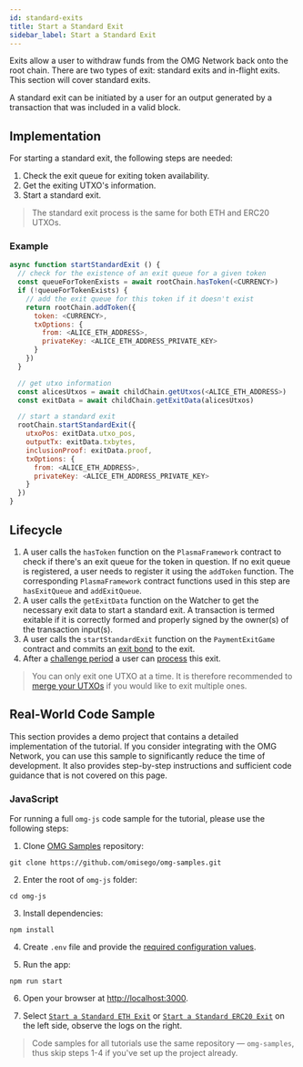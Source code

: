 ```yaml
---
id: standard-exits
title: Start a Standard Exit
sidebar_label: Start a Standard Exit
---
```


Exits allow a user to withdraw funds from the OMG Network back onto the root chain. There are two types of exit: standard exits and in-flight exits. This section will cover standard exits.

A standard exit can be initiated by a user for an output generated by a transaction that was included in a valid block.

## Implementation

For starting a standard exit, the following steps are needed:
1. Check the exit queue for exiting token availability.
2. Get the exiting UTXO's information.
3. Start a standard exit.

> The standard exit process is the same for both ETH and ERC20 UTXOs.

### Example

<!--DOCUSAURUS_CODE_TABS-->
<!-- JavaScript -->
```js
async function startStandardExit () {
  // check for the existence of an exit queue for a given token
  const queueForTokenExists = await rootChain.hasToken(<CURRENCY>)
  if (!queueForTokenExists) {
    // add the exit queue for this token if it doesn't exist
    return rootChain.addToken({
      token: <CURRENCY>,
      txOptions: {
        from: <ALICE_ETH_ADDRESS>,
        privateKey: <ALICE_ETH_ADDRESS_PRIVATE_KEY>
      }
    })
  }

  // get utxo information
  const alicesUtxos = await childChain.getUtxos(<ALICE_ETH_ADDRESS>)
  const exitData = await childChain.getExitData(alicesUtxos)

  // start a standard exit
  rootChain.startStandardExit({
    utxoPos: exitData.utxo_pos,
    outputTx: exitData.txbytes,
    inclusionProof: exitData.proof,
    txOptions: {
      from: <ALICE_ETH_ADDRESS>,
      privateKey: <ALICE_ETH_ADDRESS_PRIVATE_KEY>
    }
  })
}
```
<!--END_DOCUSAURUS_CODE_TABS-->

## Lifecycle

1. A user calls the `hasToken` function on the `PlasmaFramework` contract to check if there's an exit queue for the token in question. If no exit queue is registered, a user needs to register it using the `addToken` function. The corresponding `PlasmaFramework` contract functions used in this step are `hasExitQueue` and `addExitQueue`.
2. A user calls the `getExitData` function on the Watcher to get the necessary exit data to start a standard exit. A transaction is termed exitable if it is correctly formed and properly signed by the owner(s) of the transaction input(s).
3. A user calls the `startStandardExit` function on the `PaymentExitGame` contract and commits an [exit bond](exitbonds) to the exit.
4. After a [challenge period](challenge-period) a user can [process](process-exits) this exit.

> You can only exit one UTXO at a time. It is therefore recommended to [merge your UTXOs](managing-utxos) if you would like to exit multiple ones.

## Real-World Code Sample

This section provides a demo project that contains a detailed implementation of the tutorial. If you consider integrating with the OMG Network, you can use this sample to significantly reduce the time of development. It also provides step-by-step instructions and sufficient code guidance that is not covered on this page.

### JavaScript

For running a full `omg-js` code sample for the tutorial, please use the following steps:

1. Clone [OMG Samples](https://github.com/omisego/omg-samples) repository:

```
git clone https://github.com/omisego/omg-samples.git
```

2. Enter the root of `omg-js` folder:

```
cd omg-js
```

3. Install dependencies:

```
npm install
```

4. Create `.env` file and provide the [required configuration values](https://github.com/omisego/omg-samples/tree/master/omg-js#setup).

5. Run the app:

```
npm run start
```

6. Open your browser at [http://localhost:3000](http://localhost:3000). 

7. Select [`Start a Standard ETH Exit`](https://github.com/omisego/omg-samples/tree/master/omg-js/app/05-exit-standard-eth) or [`Start a Standard ERC20 Exit`](https://github.com/omisego/omg-samples/tree/master/omg-js/app/05-exit-standard-erc20) on the left side, observe the logs on the right.

> Code samples for all tutorials use the same repository — `omg-samples`, thus skip steps 1-4 if you've set up the project already.
